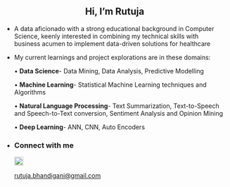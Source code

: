 <h2 align = 'center'> Hi, I’m Rutuja </h2>

- A data aficionado with a strong educational background in Computer Science, keenly interested in combining my technical skills with business acumen to implement data-driven solutions for healthcare
- My current learnings and project explorations are in these domains:

    •   **Data Science**- Data Mining, Data Analysis, Predictive Modelling
    
    •	**Machine Learning**- Statistical Machine Learning techniques and Algorithms
    
    •	**Natural Language Processing**- Text Summarization, Text-to-Speech and Speech-to-Text conversion, Sentiment Analysis and Opinion Mining
    
    •	**Deep Learning**- ANN, CNN, Auto Encoders
 
- <h3> Connect with me </h3>
  <a href = 'https://www.linkedin.com/in/rutuja-bhandigani-758796195'> <img width = '20px' align= 'center'        src="https://raw.githubusercontent.com/rahulbanerjee26/githubAboutMeGenerator/main/icons/linked-in-alt.svg"/></a>
  
  rutuja.bhandigani@gmail.com

<!---
rutujab11/rutujab11 is a ✨ special ✨ repository because its `README.md` (this file) appears on your GitHub profile.
You can click the Preview link to take a look at your changes.
--->

